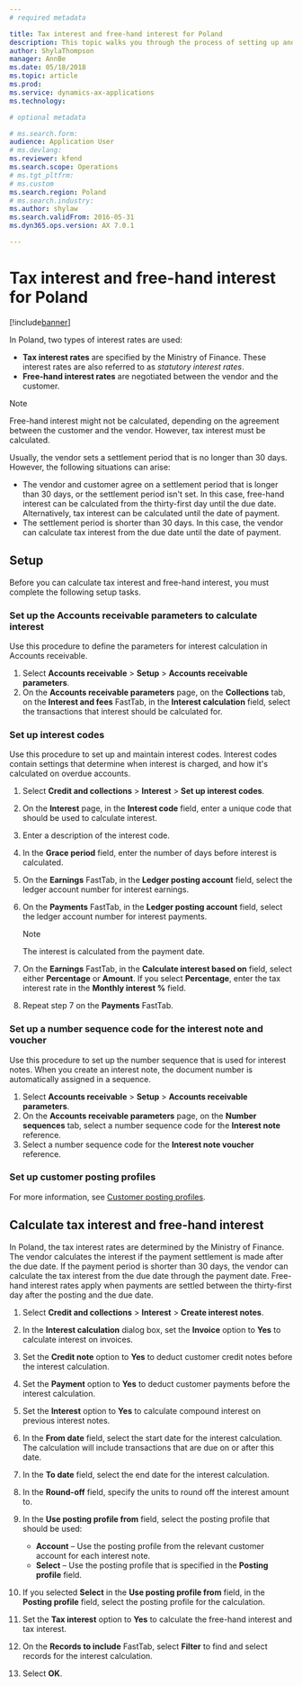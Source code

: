 ```yaml
---
# required metadata

title: Tax interest and free-hand interest for Poland
description: This topic walks you through the process of setting up and calculating tax interest for Poland.
author: ShylaThompson
manager: AnnBe
ms.date: 05/18/2018
ms.topic: article
ms.prod: 
ms.service: dynamics-ax-applications
ms.technology: 

# optional metadata

# ms.search.form:
audience: Application User
# ms.devlang: 
ms.reviewer: kfend
ms.search.scope: Operations
# ms.tgt_pltfrm: 
# ms.custom
ms.search.region: Poland
# ms.search.industry: 
ms.author: shylaw
ms.search.validFrom: 2016-05-31
ms.dyn365.ops.version: AX 7.0.1

---
```


# Tax interest and free-hand interest for Poland

[!include[banner](../includes/banner.md)]

In Poland, two types of interest rates are used:

- **Tax interest rates** are specified by the Ministry of Finance. These interest rates are also referred to as *statutory interest rates*.
- **Free-hand interest rates** are negotiated between the vendor and the customer.

> [!NOTE]
> Free-hand interest might not be calculated, depending on the agreement between the customer and the vendor. However, tax interest must be calculated.

Usually, the vendor sets a settlement period that is no longer than 30 days. However, the following situations can arise:

- The vendor and customer agree on a settlement period that is longer than 30 days, or the settlement period isn't set. In this case, free-hand interest can be calculated from the thirty-first day until the due date. Alternatively, tax interest can be calculated until the date of payment.
- The settlement period is shorter than 30 days. In this case, the vendor can calculate tax interest from the due date until the date of payment.

## Setup

Before you can calculate tax interest and free-hand interest, you must complete the following setup tasks.

### Set up the Accounts receivable parameters to calculate interest

Use this procedure to define the parameters for interest calculation in Accounts receivable. 

1. Select **Accounts receivable** &gt; **Setup** &gt; **Accounts receivable parameters**.
2. On the **Accounts receivable parameters** page, on the **Collections** tab, on the **Interest and fees** FastTab, in the **Interest calculation** field, select the transactions that interest should be calculated for.

### Set up interest codes

Use this procedure to set up and maintain interest codes. Interest codes contain settings that determine when interest is charged, and how it's calculated on overdue accounts.

1. Select **Credit and collections** &gt; **Interest** &gt; **Set up interest codes**.
2. On the **Interest** page, in the **Interest code** field, enter a unique code that should be used to calculate interest.
3. Enter a description of the interest code.
4. In the **Grace period** field, enter the number of days before interest is calculated.
5. On the **Earnings** FastTab, in the **Ledger posting account** field, select the ledger account number for interest earnings.
6. On the **Payments** FastTab, in the **Ledger posting account** field, select the ledger account number for interest payments.

    > [!NOTE]
    > The interest is calculated from the payment date.

7. On the **Earnings** FastTab, in the **Calculate interest based on** field, select either **Percentage** or **Amount**. If you select **Percentage**, enter the tax interest rate in the **Monthly interest %** field.
8. Repeat step 7 on the **Payments** FastTab.

### Set up a number sequence code for the interest note and voucher

Use this procedure to set up the number sequence that is used for interest notes. When you create an interest note, the document number is automatically assigned in a sequence.

1. Select **Accounts receivable** &gt; **Setup** &gt; **Accounts receivable parameters**.
2. On the **Accounts receivable parameters** page, on the **Number sequences** tab, select a number sequence code for the **Interest note** reference.
3. Select a number sequence code for the **Interest note voucher** reference.

### Set up customer posting profiles

For more information, see [Customer posting profiles](../accounts-receivable/customer-posting-profiles.md).

## Calculate tax interest and free-hand interest

In Poland, the tax interest rates are determined by the Ministry of Finance. The vendor calculates the interest if the payment settlement is made after the due date. If the payment period is shorter than 30 days, the vendor can calculate the tax interest from the due date through the payment date. Free-hand interest rates apply when payments are settled between the thirty-first day after the posting and the due date.

1. Select **Credit and collections** &gt; **Interest** &gt; **Create interest notes**.
2. In the **Interest calculation** dialog box, set the **Invoice** option to **Yes** to calculate interest on invoices.
3. Set the **Credit note** option to **Yes** to deduct customer credit notes before the interest calculation.
4. Set the **Payment** option to **Yes** to deduct customer payments before the interest calculation.
5. Set the **Interest** option to **Yes** to calculate compound interest on previous interest notes.
6. In the **From date** field, select the start date for the interest calculation. The calculation will include transactions that are due on or after this date.
7. In the **To date** field, select the end date for the interest calculation.
8. In the **Round-off** field, specify the units to round off the interest amount to.
9. In the **Use posting profile from** field, select the posting profile that should be used:

    - **Account** – Use the posting profile from the relevant customer account for each interest note.
    - **Select** – Use the posting profile that is specified in the **Posting profile** field.
    
10. If you selected **Select** in the **Use posting profile from** field, in the **Posting profile** field, select the posting profile for the calculation.
11. Set the **Tax interest** option to **Yes** to calculate the free-hand interest and tax interest.
12. On the **Records to include** FastTab, select **Filter** to find and select records for the interest calculation.
13. Select **OK**.
